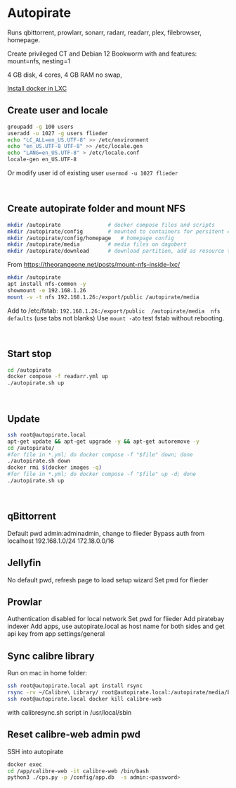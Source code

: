 
# Autopirate

Runs qbittorrent, prowlarr, sonarr, radarr, readarr, plex, filebrowser, homepage.

Create privileged CT and Debian 12 Bookworm with and features: mount=nfs, nesting=1

4 GB disk, 4 cores, 4 GB RAM no swap, 

[Install docker in LXC](docker.md)
</br>

## Create user and locale

```bash
groupadd -g 100 users
useradd -u 1027 -g users flieder
echo "LC_ALL=en_US.UTF-8" >> /etc/environment
echo "en_US.UTF-8 UTF-8" >> /etc/locale.gen
echo "LANG=en_US.UTF-8" > /etc/locale.conf
locale-gen en_US.UTF-8
```

Or modify user id of existing user ```usermod -u 1027 flieder```

</br>

## Create autopirate folder and mount NFS

```bash
mkdir /autopirate               # docker compose files and scripts
mkdir /autopirate/config        # mounted to containers for persitent config
mkdir /autopirate/config/homepage   # homepage config
mkdir /autopirate/media         # media files on dagobert
mkdir /autopirate/download      # download partition, add as resource to LXC
```

From <https://theorangeone.net/posts/mount-nfs-inside-lxc/>

```bash
mkdir /autopirate
apt install nfs-common -y
showmount -e 192.168.1.26
mount -v -t nfs 192.168.1.26:/export/public /autopirate/media
```

Add to /etc/fstab: ```192.168.1.26:/export/public  /autopirate/media  nfs  defaults``` (use tabs not blanks)
Use ```mount -a```to test fstab without rebooting.

</br>

## Start stop

```bash
cd /autopirate
docker compose -f readarr.yml up
./autopirate.sh up
```

</br>

## Update

```bash
ssh root@autopirate.local
apt-get update && apt-get upgrade -y && apt-get autoremove -y
cd /autopirate/
#for file in *.yml; do docker compose -f "$file" down; done
./autopirate.sh down
docker rmi $(docker images -q)
#for file in *.yml; do docker compose -f "$file" up -d; done
./autopirate.sh up
```

<br>


## qBittorrent

Default pwd admin:adminadmin, change to flieder
Bypass auth from localhost
192.168.1.0/24
172.18.0.0/16

## Jellyfin

No default pwd, refresh page to load setup wizard
Set pwd for flieder

## Prowlar

Authentication disabled for local network
Set pwd for flieder
Add piratebay indexer
Add apps, use autopirate.local as host name for both sides and get api key from app settings/general





## Sync calibre library

Run on mac in home folder:

```bash
ssh root@autopirate.local apt install rsync
rsync -rv ~/Calibre\ Library/ root@autopirate.local:/autopirate/media/books/
ssh root@autopirate.local docker kill calibre-web
```

with calibresync.sh script in /usr/local/sbin

## Reset calibre-web admin pwd

SSH into autopirate

```bash
docker exec
cd /app/calibre-web -it calibre-web /bin/bash
python3 ./cps.py -p /config/app.db  -s admin:<password>
```
